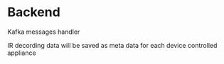 # Backend
Kafka messages handler

IR decording data will be saved as meta data for each device controlled appliance
